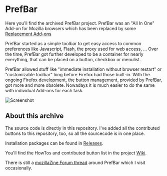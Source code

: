 # PrefBar
Here you'll find the archived PrefBar project.
PrefBar was an "All In One" Add-on for Mozilla browsers which has been replaced by some
[Replacement Add-ons](https://addons.mozilla.org/firefox/collections/manuel-reimer/prefbar/)

PrefBar started as a simple toolbar to get easy access to common preferences like Javascript, Flash, the proxy used for web access, ... Over the time, PrefBar got further developed to be a container for nearly everything, that can be placed on a button, checkbox or menulist.

PrefBar allowed stuff like "immediate installation without browser restart" or "customizable toolbar" long before Firefox had those built-in. With the ongoing Firefox development, the button management, provided by PrefBar, got more and more obsolete. Nowadays it is much easier to do the same with individual Add-ons for each task.

![Screenshot](https://github.com/M-Reimer/prefbar/wiki/images/amo1.png)

## About this archive

The source code is directly in this repository. I've added all the contributed buttons to this repository, too, so all the sourcecode is in one place.

Installation packages can be found in [Releases](https://github.com/M-Reimer/prefbar/releases).

You'll find the HowTos and contributed button list in the project [Wiki](https://github.com/M-Reimer/prefbar/wiki).

There is still a [mozillaZine Forum thread](https://forums.mozillazine.org/viewtopic.php?f=48&t=2791817&start=9999) around PrefBar which I visit occasionally.
